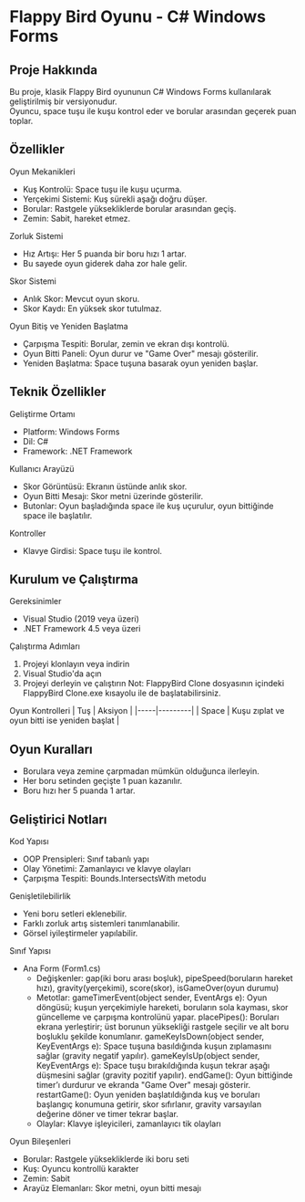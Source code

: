# Flappy Bird Oyunu - C# Windows Forms

## Proje Hakkında
Bu proje, klasik Flappy Bird oyununun C# Windows Forms kullanılarak geliştirilmiş bir versiyonudur.  
Oyuncu, space tuşu ile kuşu kontrol eder ve borular arasından geçerek puan toplar.

## Özellikler

Oyun Mekanikleri
- Kuş Kontrolü: Space tuşu ile kuşu uçurma.
- Yerçekimi Sistemi: Kuş sürekli aşağı doğru düşer.
- Borular: Rastgele yüksekliklerde borular arasından geçiş.
- Zemin: Sabit, hareket etmez.

Zorluk Sistemi
- Hız Artışı: Her 5 puanda bir boru hızı 1 artar.
- Bu sayede oyun giderek daha zor hale gelir.

Skor Sistemi
- Anlık Skor: Mevcut oyun skoru.
- Skor Kaydı: En yüksek skor tutulmaz.

Oyun Bitiş ve Yeniden Başlatma
- Çarpışma Tespiti: Borular, zemin ve ekran dışı kontrolü.
- Oyun Bitti Paneli: Oyun durur ve "Game Over" mesajı gösterilir.
- Yeniden Başlatma: Space tuşuna basarak oyun yeniden başlar.

## Teknik Özellikler

Geliştirme Ortamı
- Platform: Windows Forms
- Dil: C#
- Framework: .NET Framework

Kullanıcı Arayüzü
- Skor Görüntüsü: Ekranın üstünde anlık skor.
- Oyun Bitti Mesajı: Skor metni üzerinde gösterilir.
- Butonlar: Oyun başladığında space ile kuş uçurulur, oyun bittiğinde space ile başlatılır.

Kontroller
- Klavye Girdisi: Space tuşu ile kontrol.

## Kurulum ve Çalıştırma

Gereksinimler
- Visual Studio (2019 veya üzeri)
- .NET Framework 4.5 veya üzeri

Çalıştırma Adımları
1. Projeyi klonlayın veya indirin
2. Visual Studio'da açın
3. Projeyi derleyin ve çalıştırın
Not: FlappyBird Clone dosyasının içindeki FlappyBird Clone.exe kısayolu ile de başlatabilirsiniz.

Oyun Kontrolleri
| Tuş | Aksiyon |
|-----|---------|
| Space | Kuşu zıplat ve oyun bitti ise yeniden başlat |

## Oyun Kuralları
- Borulara veya zemine çarpmadan mümkün olduğunca ilerleyin.
- Her boru setinden geçişte 1 puan kazanılır.
- Boru hızı her 5 puanda 1 artar.

## Geliştirici Notları

Kod Yapısı
- OOP Prensipleri: Sınıf tabanlı yapı
- Olay Yönetimi: Zamanlayıcı ve klavye olayları
- Çarpışma Tespiti: Bounds.IntersectsWith metodu

Genişletilebilirlik
- Yeni boru setleri eklenebilir.
- Farklı zorluk artış sistemleri tanımlanabilir.
- Görsel iyileştirmeler yapılabilir.

Sınıf Yapısı
- Ana Form (Form1.cs)
  - Değişkenler: gap(iki boru arası boşluk), pipeSpeed(boruların hareket hızı), gravity(yerçekimi), score(skor), isGameOver(oyun durumu)
  - Metotlar:
    gameTimerEvent(object sender, EventArgs e): Oyun döngüsü; kuşun yerçekimiyle hareketi, boruların sola kayması, skor güncelleme ve çarpışma kontrolünü yapar.
     placePipes(): Boruları ekrana yerleştirir; üst borunun yüksekliği rastgele seçilir ve alt boru boşluklu şekilde konumlanır.
     gameKeyIsDown(object sender, KeyEventArgs e): Space tuşuna basıldığında kuşun zıplamasını sağlar (gravity negatif yapılır).
     gameKeyIsUp(object sender, KeyEventArgs e): Space tuşu bırakıldığında kuşun tekrar aşağı düşmesini sağlar (gravity pozitif yapılır).
     endGame(): Oyun bittiğinde timer’ı durdurur ve ekranda "Game Over" mesajı gösterir.
     restartGame(): Oyun yeniden başlatıldığında kuş ve boruları başlangıç konumuna getirir, skor sıfırlanır, gravity varsayılan değerine döner ve timer tekrar başlar.
  - Olaylar: Klavye işleyicileri, zamanlayıcı tik olayları

Oyun Bileşenleri
- Borular: Rastgele yüksekliklerde iki boru seti
- Kuş: Oyuncu kontrollü karakter
- Zemin: Sabit
- Arayüz Elemanları: Skor metni, oyun bitti mesajı
